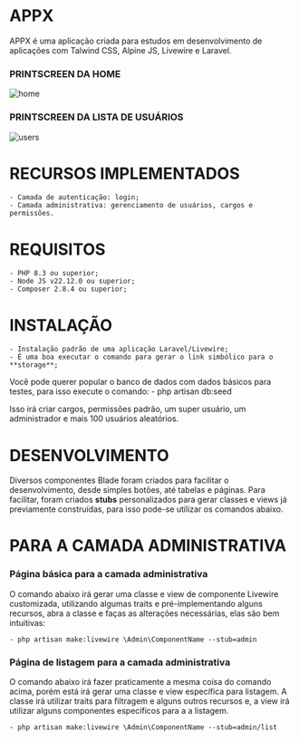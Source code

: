 # APPX

APPX é uma aplicação criada para estudos em desenvolvimento de aplicações com Talwind CSS, Alpine JS, Livewire e Laravel.

### PRINTSCREEN DA HOME
![home](https://github.com/user-attachments/assets/08b9c633-63a3-41e7-befa-4f28a399b617)

### PRINTSCREEN DA LISTA DE USUÁRIOS
![users](https://github.com/user-attachments/assets/4f93954e-0b1c-456e-89f1-2fd6058b290e)

# RECURSOS IMPLEMENTADOS

    - Camada de autenticação: login;
    - Camada administrativa: gerenciamento de usuários, cargos e permissões.

# REQUISITOS

    - PHP 8.3 ou superior;
    - Node JS v22.12.0 ou superior;
    - Composer 2.8.4 ou superior;

# INSTALAÇÃO

    - Instalação padrão de uma aplicação Laravel/Livewire;
    - É uma boa executar o comando para gerar o link simbólico para o **storage**;

Você pode querer popular o banco de dados com dados básicos para testes, para isso execute o comando:
    - php artisan db:seed

Isso irá criar cargos, permissões padrão, um super usuário, um administrador e mais 100 usuários aleatórios.

# DESENVOLVIMENTO

Diversos componentes Blade foram criados para facilitar o desenvolvimento, desde simples botões, até tabelas e páginas. Para facilitar, foram criados **stubs** personalizados para gerar classes e views já previamente construídas, para isso pode-se utilizar os comandos abaixo.

# PARA A CAMADA ADMINISTRATIVA

### Página básica para a camada administrativa

O comando abaixo irá gerar uma classe e view de componente Livewire customizada, utilizando algumas traits e pré-implementando alguns recursos, abra a classe e faças as alterações necessárias, elas são bem intuitivas:

    - php artisan make:livewire \Admin\ComponentName --stub=admin

### Página de listagem para a camada administrativa

O comando abaixo irá fazer praticamente a mesma coisa do comando acima, porém está irá gerar uma classe e view específica para listagem. A classe irá utilizar traits para filtragem e alguns outros recursos e, a view irá utilizar alguns componentes específicos para a a listagem.

    - php artisan make:livewire \Admin\ComponentName --stub=admin/list
